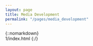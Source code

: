 ```yaml
---
layout: page
title: Media Development
permalink: "/pages/media_development"
---
```

{::nomarkdown}  
1/index.html
{:/}  

